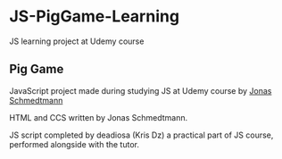 
# JS-PigGame-Learning
JS learning project at Udemy course  

## Pig Game
JavaScript project made during studying JS at Udemy course by [Jonas Schmedtmann](https://www.udemy.com/user/jonasschmedtmann/)

HTML and CCS written by Jonas Schmedtmann.

JS script completed by deadiosa (Kris Dz) a practical part of JS course, performed alongside with the tutor.
